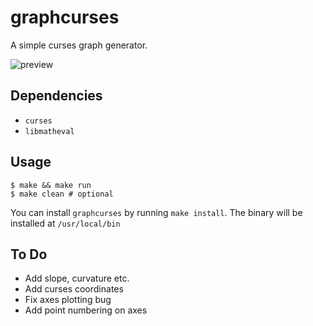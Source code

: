 # graphcurses

A simple curses graph generator.

![preview](https://user-images.githubusercontent.com/54286563/102025554-66e14380-3da1-11eb-81e0-ea7cfc8c1161.png)

## Dependencies

* `curses` 
* `libmatheval`

## Usage

```
$ make && make run
$ make clean # optional
```

You can install `graphcurses` by running `make install`.
The binary will be installed at `/usr/local/bin`

## To Do

* Add slope, curvature etc.
* Add curses coordinates
* Fix axes plotting bug
* Add point numbering on axes
